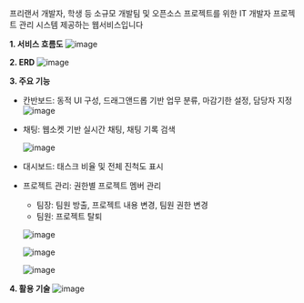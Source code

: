 프리랜서 개발자, 학생 등 소규모 개발팀 및 오픈소스 프로젝트를 위한 IT 개발자 프로젝트 관리 시스템 제공하는 웹서비스입니다


**1. 서비스 흐름도**
![image](https://github.com/user-attachments/assets/fc2cdfd7-b53a-45ba-ad32-512a287415ea)

**2. ERD**
![image](https://github.com/user-attachments/assets/8f73f7fa-d555-45d4-85cc-a10a379daa31)

**3. 주요 기능**
-  칸반보드: 동적 UI 구성, 드래그앤드롭 기반 업무 분류, 마감기한 설정, 담당자 지정
   ![image](https://github.com/user-attachments/assets/e74a9384-8feb-4d1a-b2b6-63c432a06dbc)
- 채팅: 웹소켓 기반 실시간 채팅, 채팅 기록 검색

   ![image](https://github.com/user-attachments/assets/abd3e1b5-d345-439a-a528-47848e156c2c)

- 대시보드: 태스크 비율 및 전체 진척도 표시
   



- 프로젝트 관리: 권한별 프로젝트 멤버 관리
   - 팀장: 팀원 방출, 프로젝트 내용 변경, 팀원 권한 변경
   - 팀원: 프로젝트 탈퇴

   ![image](https://github.com/user-attachments/assets/5f19d51d-b184-46f4-afb6-f67255aa29a5)

   ![image](https://github.com/user-attachments/assets/2b17d9eb-bfba-40d9-8bdc-77af2a3aa76a)

   ![image](https://github.com/user-attachments/assets/db8172f9-96ed-4ba5-a954-75055ed0825b)

**4. 활용 기술**
![image](https://github.com/user-attachments/assets/a4492164-a2c7-4349-8b4d-af64c5c2bedb)
